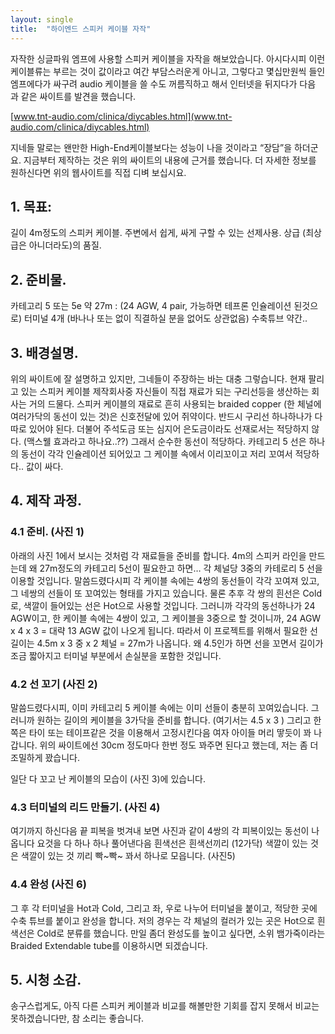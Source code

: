 ```yaml
---
layout: single
title:  "하이엔드 스피커 케이블 자작"
---
```


자작한 싱글파워 엠프에 사용할 스피커 케이블을 자작을 해보았습니다. 아시다시피 이런 케이블류는 부르는 것이 값이라고 여간 부담스러운게 아니고, 그렇다고 몇십만원씩 들인 엠프에다가 싸구려 audio 케이블을 쓸 수도 꺼름직하고 해서 인터넷을 뒤지다가 다음 과 같은 싸이트를 발견을 했습니다.

[www.tnt-audio.com/clinica/diycables.html](www.tnt-audio.com/clinica/diycables.html)

지네들 말로는 왠만한 High-End케이블보다는 성능이 나을 것이라고 “장담”을 하더군요.
지금부터 제작하는 것은 위의 싸이트의 내용에 근거를 했습니다.
더 자세한 정보를 원하신다면 위의 웹사이트를 직접 디벼 보십시요.

## 1. 목표: 
길이 4m정도의 스피커 케이블.
주변에서 쉽게, 싸게 구할 수 있는 선제사용.
상급 (최상급은 아니더라도)의 품질.

## 2. 준비물.
카테고리 5 또는 5e 약 27m : (24 AGW, 4 pair, 가능하면 테프론 인슐레이션 된것으로)
터미널 4개 (바나나 또는 없이 직결하실 분을 없어도 상관없음)
수축튜브 약간..

## 3. 배경설명.
위의 싸이트에 잘 설명하고 있지만, 그네들이 주장하는 바는 대충 그렇습니다.
현재 팔리고 있는 스피커 케이블 제작회사중 자신들이 직접 재료가 되는 구리선등을 생산하는 회사는 거의 드물다.
스피커 케이블의 재료로 흔히 사용되는 braided copper (한 체널에 여러가닥의 동선이 있는 것)은 신호전달에 있어 쥐약이다. 반드시 구리선 하나하나가 다 따로 있어야 된다.
더불어 주석도금 또는 심지어 은도금이라도 선재로서는 적당하지 않다. (맥스웰 효과라고 하나요..??)
그래서 순수한 동선이 적당하다.
카테고리 5 선은 하나의 동선이 각각 인슐레이션 되어있고
그 케이블 속에서 이리꼬이고 저리 꼬여서 적당하다..
값이 싸다.

## 4. 제작 과정.
### 4.1 준비. (사진 1)
아래의 사진 1에서 보시는 것처럼 각 재료들을 준비를 합니다. 4m의 스피커 라인을 만드는데 왜 27m정도의 카테고리 5선이 필요한고 하면…
각 체널당 3중의 카테로리 5 선을 이용할 것입니다. 말씀드렸다시피 각 케이블 속에는 4쌍의 동선들이 각각 꼬여져 있고, 그 네쌍의 선들이 또 꼬여있는 형태를 가지고 있습니다.
물론 추후 각 쌍의 흰선은 Cold로, 색깔이 들어있는 선은 Hot으로 사용할 것입니다.
그러니까 각각의 동선하나가 24 AGW이고, 한 케이블 속에는 4쌍이 있고, 그 케이블을 3중으로 할 것이니까, 24 AGW x 4 x 3 = 대략 13 AGW 값이 나오게 됩니다.
따라서 이 프로젝트를 위해서 필요한 선길이는 4.5m x 3 중 x 2 체널 = 27m가 나옵니다.
왜 4.5인가 하면 선을 꼬면서 길이가 조금 짧아지고 터미널 부분에서 손실분을 포함한 것입니다.


### 4.2 선 꼬기 (사진 2)

말씀드렸다시피, 이미 카테고리 5 케이블 속에는 이미 선들이 충분히 꼬여있습니다.
그러니까 원하는 길이의 케이블을 3가닥을 준비를 합니다. (여기서는 4.5 x 3 )
그리고 한쪽은 타이 또는 테이프같은 것을 이용해서 고정시킨다음 여자 아이들 머리 땋듯이 꽈 나갑니다.
위의 싸이트에선 30cm 정도마다 한번 정도 꽈주면 된다고 했는데, 저는 좀 더 조밀하게 꽜습니다.


일단 다 꼬고 난 케이블의 모습이 (사진 3)에 있습니다.


### 4.3 터미널의 리드 만들기. (사진 4)



여기까지 하신다음 끝 피복을 벗겨내 보면 사진과 같이 4쌍의 각 피복이있는 동선이 나옵니다 요것을 다 하나 하나 풀어낸다음 흰색선은 흰색선끼리 (12가닥) 색깔이 있는 것은 색깔이 있는 것 끼리 빡~빡~ 꽈서 하나로 모읍니다. (사진5)



### 4.4 완성 (사진 6)


그 후 각 터미널을 Hot과 Cold, 그리고 좌, 우로 나누어 터미널을 붙이고, 적당한 곳에 수축 튜브를 붙이고 완성을 합니다.
저의 경우는 각 체널의 컬러가 있는 곳은 Hot으로 흰색선은 Cold로 분류를 했습니다.
만일 좀더 완성도를 높이고 싶다면, 소위 뱀가죽이라는 Braided Extendable tube를 이용하시면 되겠습니다.




## 5. 시청 소감.
송구스럽게도, 아직 다른 스피커 케이블과 비교를 해볼만한 기회를 잡지 못해서 비교는 못하겠습니다만, 참 소리는 좋습니다.
